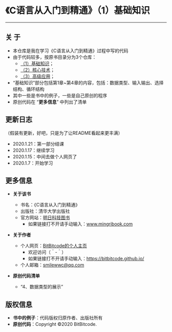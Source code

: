 # 《C语言从入门到精通》（1）基础知识
---


## 关  于
  + 本仓库是我在学习《C语言从入门到精通》过程中写的代码
  + 由于代码较多，按原书目录分为3个仓库：
    + [（1）基础知识](https://github.com/BitBitcode/Learning-C-1)；
    + [（2）核心技术](https://github.com/BitBitcode/Learning-C-2)；
    + [（3）高级应用](https://github.com/BitBitcode/Learning-C-3)；
  + “基础知识”部分包括第1章~第4章的内容，包括：数据类型、输入输出、选择结构、循环结构
  + 其中一些是书中的例子，一些是自己原创的程序
  + 原创代码在 “**更多信息**” 中列出了清单


## 更新日志
（假装有更新，好吧，只是为了让README看起来更丰满）
  + 2020.1.21：第一部分结课
  + 2020.1.17：继续学习
  + 2020.1.15：中间去做个人网页了
  + 2020.1.7：开始学习


## 更多信息
  + **关于该书**
    + 书名：《C语言从入门到精通》
    + 出版社：清华大学出版社
    + 官方网站：[明日科技图书](https://www.mingribook.com)
      + 如果链接打不开请手动输入：www.mingribook.com
      
  + **关于作者**
    + 个人网页：[BitBitcode的个人主页](https://bitbitcode.github.io/)
      + 欢迎访问（＾-＾）
      + 如果链接打不开请手动输入：https://bitbitcode.github.io/
    + 个人邮箱：smilewwc@qq.com

  + **原创代码清单**
    + “4、数据类型的展示”


## 版权信息
  + **书中的例子**：代码版权归原作者、出版社所有
  + **原创代码**：Copyright ©2020 BitBitcode.

